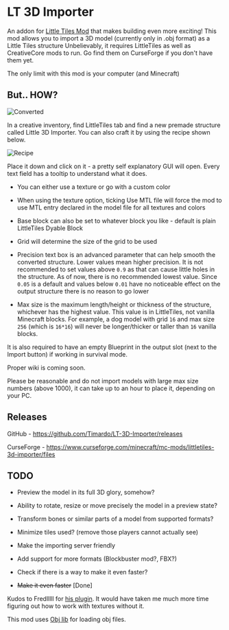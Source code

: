 # LT 3D Importer
An addon for [Little Tiles Mod](https://www.curseforge.com/minecraft/mc-mods/littletiles) that makes building even more exciting!
This mod allows you to import a 3D model (currently only in .obj format) as a Little Tiles structure
Unbelievably, it requires LittleTiles as well as CreativeCore mods to run. Go find them on CurseForge if you don't have them yet.

The only limit with this mod is your computer (and Minecraft)

## But.. HOW?

![Converted](https://i.imgur.com/7x1chXW.png)

In a creative inventory, find LittleTiles tab and find a new premade structure called Little 3D Importer. You can also craft it by using the recipe shown below.

![Recipe](https://i.imgur.com/WUeV1ov.png?)

Place it down and click on it - a pretty self explanatory GUI will open. Every text field has a tooltip to understand what it does.

- You can either use a texture or go with a custom color

- When using the texture option, ticking Use MTL file will force the mod to use MTL entry declared in the model file for all textures and colors

- Base block can also be set to whatever block you like - default is plain LittleTiles Dyable Block

- Grid will determine the size of the grid to be used

- Precision text box is an advanced parameter that can help smooth the converted structure. Lower values mean higher precision. It is not recommended to set values above `0.9` as that can cause little holes in the structure. As of now, there is no recommended lowest value. Since `0.05` is a default and values below `0.01` have no noticeable effect on the output structure there is no reason to go lower

- Max size is the maximum length/height or thickness of the structure, whichever has the highest value. This value is in LittleTiles, not vanilla Minecraft blocks. For example, a dog model with grid `16` and max size `256` (which is `16*16`) will never be longer/thicker or taller than `16` vanilla blocks.


It is also required to have an empty Blueprint in the output slot (next to the Import button) if working in survival mode.


Proper wiki is coming soon.

Please be reasonable and do not import models with large max size numbers (above 1000), it can take up to an hour to place it, depending on your PC.

## Releases
GitHub - https://github.com/Timardo/LT-3D-Importer/releases

CurseForge - https://www.curseforge.com/minecraft/mc-mods/littletiles-3d-importer/files

## TODO

 - Preview the model in its full 3D glory, somehow?

 - Ability to rotate, resize or move precisely the model in a preview state?
 
 - Transform bones or similar parts of a model from supported formats?

 - Minimize tiles used? (remove those players cannot actually see)

 - Make the importing server friendly
 
 - Add support for more formats (Blockbuster mod?, FBX?)
 
 - Check if there is a way to make it even faster?

 - ~~Make it even faster~~ [Done]

Kudos to Fredlllll for [his plugin](https://dev.bukkit.org/projects/print3d). It would have taken me much more time figuring out how to work with textures without it.

This mod uses [Obj lib](https://github.com/javagl/Obj) for loading obj files.
